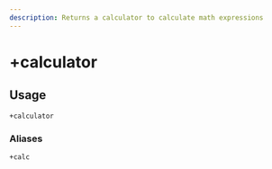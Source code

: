 ```yaml
---
description: Returns a calculator to calculate math expressions
---
```


# +calculator

## Usage
```
+calculator
```

### Aliases
```
+calc
```
